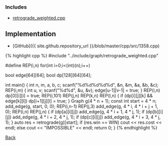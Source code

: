 

### Includes

- [retrograde_weighted.cpp](../include/graph/retrograde_weighted)

## Implementation

- [GitHub]({{ site.github.repository_url }}/blob/master/cpp/src/1358.cpp)

{% highlight cpp %}
#include "../include/graph/retrograde_weighted.cpp"

#define REP(i,n) for(int i=0;i<(int)(n);i++)

bool edge[64][64];
bool dp[128][64][64];

int main() {
  int n, m, a, b, c;
  scanf("%d%d%d%d%d", &n, &m, &a, &b, &c);
  REP(i,m) {
    int u, v;
    scanf("%d%d", &u, &v);
    edge[u-1][v-1] = true;
  }
  REP(i,n) dp[0][i][i] = true;
  REP(i,101) REP(j,n) REP(k,n) REP(l,n) {
    if (dp[i][j][k] && edge[k][l]) dp[i+1][j][l] = true;
  }
  Graph g(4 * n + 1);
  const int start = 4 * n;
  add_edge(g, start, 0, 0);
  REP(i,n-1) REP(j,3) add_edge(g, 4 * i, 4 * i + j + 1, 0);
  REP(i,n) REP(j,n) {
    if (dp[a][i][j]) add_edge(g, 4 * i + 1, 4 * j, 1);
    if (dp[b][i][j]) add_edge(g, 4 * i + 2, 4 * j, 1);
    if (dp[c][i][j]) add_edge(g, 4 * i + 3, 4 * j, 1);
  }
  auto res = retrograde(g)[start];
  if (res.win == WIN) cout << res.cost << endl;
  else cout << "IMPOSSIBLE" << endl;
  return 0;
}
{% endhighlight %}

[Back](..)
